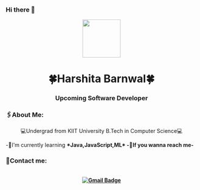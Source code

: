 ### Hi there 👋

<div id="headeer" align="center">
  <img src="https://media.tenor.com/2uyENRmiUt0AAAAC/coding.gif" width="100" height="100"/>
</div>
<h1 align="center">🍀Harshita Barnwal🍀</h1>
<h3 align="center"><b>Upcoming Software Developer</b></h3>
  <h3 align="left">🖇About Me:</h3>
  <p align="center">💻Undergrad from KIIT University B.Tech in Computer Science💻</p>
-🌼I'm currently learning <b>*Java,JavaScript,ML*<b>
-📠If you wanna reach me-
<h3 align="left">📌Contact me:</h3>
<br>
<div id="badges" align="center">
<a href="https://mail.google.com/mail/?view=cm&fs=1&to=21052665@kiit.ac.in&su=SUBJECT&body=BODY" target="_blank">
<img src="https://img.shields.io/badge/Gmail-D14836?style=for-the-badge&logo=gmail&logoColor=white" alt="Gmail Badge"/>
</a>

  
  
           

